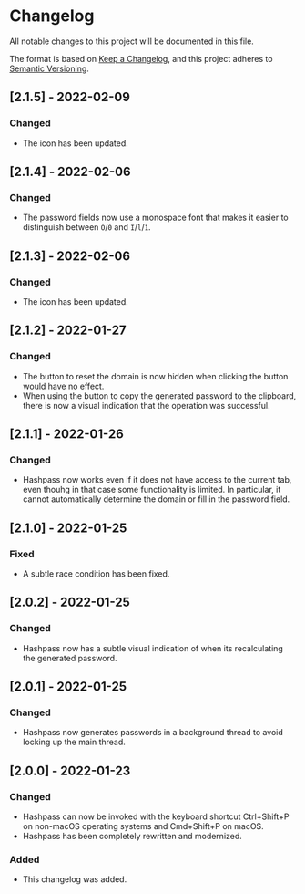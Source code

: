 # Changelog

All notable changes to this project will be documented in this file.

The format is based on [Keep a Changelog](https://keepachangelog.com/en/1.0.0/),
and this project adheres to
[Semantic Versioning](https://semver.org/spec/v2.0.0.html).

## [2.1.5] - 2022-02-09

### Changed

- The icon has been updated.

## [2.1.4] - 2022-02-06

### Changed

- The password fields now use a monospace font that makes it easier to
  distinguish between `O`/`0` and `I`/`l`/`1`.

## [2.1.3] - 2022-02-06

### Changed

- The icon has been updated.

## [2.1.2] - 2022-01-27

### Changed

- The button to reset the domain is now hidden when clicking the button would
  have no effect.
- When using the button to copy the generated password to the clipboard, there
  is now a visual indication that the operation was successful.

## [2.1.1] - 2022-01-26

### Changed

- Hashpass now works even if it does not have access to the current tab, even
  thouhg in that case some functionality is limited. In particular, it cannot
  automatically determine the domain or fill in the password field.

## [2.1.0] - 2022-01-25

### Fixed

- A subtle race condition has been fixed.

## [2.0.2] - 2022-01-25

### Changed

- Hashpass now has a subtle visual indication of when its recalculating the
  generated password.

## [2.0.1] - 2022-01-25

### Changed

- Hashpass now generates passwords in a background thread to avoid locking up
  the main thread.

## [2.0.0] - 2022-01-23

### Changed

- Hashpass can now be invoked with the keyboard shortcut Ctrl+Shift+P on
  non-macOS operating systems and Cmd+Shift+P on macOS.
- Hashpass has been completely rewritten and modernized.

### Added

- This changelog was added.
